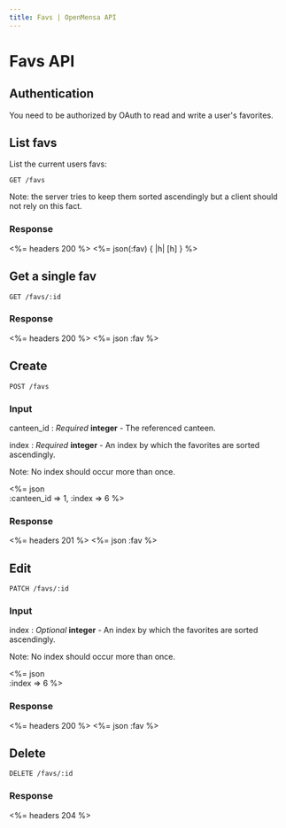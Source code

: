 ```yaml
---
title: Favs | OpenMensa API
---
```


# Favs API

## Authentication

You need to be authorized by OAuth to read and write a user's favorites.

## List favs

List the current users favs:

	GET /favs

Note: the server tries to keep them sorted ascendingly but a client should not rely on this fact.

### Response

<%= headers 200 %>
<%= json(:fav) { |h| [h] } %>

## Get a single fav

	GET /favs/:id

### Response

<%= headers 200 %>
<%= json :fav %>

## Create

	POST /favs

### Input

canteen_id
: _Required_ **integer** - The referenced canteen.

index
: _Required_ **integer** - An index by which the favorites are sorted ascendingly.

Note: No index should occur more than once.

<%= json \
  :canteen_id => 1,
  :index => 6
%>

### Response

<%= headers 201 %>
<%= json :fav %>

## Edit

	PATCH /favs/:id

### Input

index
: _Optional_ **integer** - An index by which the favorites are sorted ascendingly.

Note: No index should occur more than once.

<%= json \
  :index => 6
%>

### Response

<%= headers 200 %>
<%= json :fav %>

## Delete

	DELETE /favs/:id

### Response

<%= headers 204 %>
